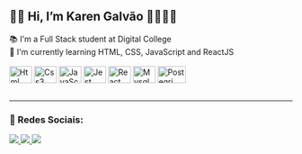 <h2>👋🏼 Hi, I’m Karen Galvão 👩🏻‍💻✨</h2>
📚 I'm a Full Stack student at Digital College <br>
🚀 I'm currently learning HTML, CSS, JavaScript and ReactJS
<br>
<br>

<div>
  <img align="center" alt="Html" height="30" width="40" src="https://cdn.jsdelivr.net/gh/devicons/devicon/icons/html5/html5-original.svg" />
  <img align="center" alt="Css3" height="30" width="40"  src="https://cdn.jsdelivr.net/gh/devicons/devicon/icons/css3/css3-original.svg" />
  <img align="center" alt="JavaScript" height="30" width="40"  src="https://cdn.jsdelivr.net/gh/devicons/devicon/icons/javascript/javascript-original.svg" />
  <img align="center" alt="Jest" height="30" width="40" src="https://hopetutors.com/wp-content/uploads/2017/03/nodejs-logo-1.png" />
  <img align="center" alt="React" height="30" width="40" src="https://encrypted-tbn0.gstatic.com/images?q=tbn:ANd9GcQjQFtEyXJg4vHdkl_XpdTlwMRzJOg_9g5uhQ&s" />
  <img align="center" alt="Mysql" height="30" width="40" src="https://d1.awsstatic.com/asset-repository/products/amazon-rds/1024px-MySQL.ff87215b43fd7292af172e2a5d9b844217262571.png" />
  <img align="center" alt="Postegri" height="30" width="50" src="https://miro.medium.com/v2/resize:fit:610/1*lZrXmWJRDLqIImJThs5Lrw.png" />
  </div>
  <br>
  <hr>
  <h3>🌱 Redes Sociais:</h3>

  <a href="https://www.instagram.com/kareengalvao" alt="Instagram" target="_blank">
  <img src="https://img.shields.io/badge/-Instagram-DF0174?style=for-the-badge&labelColor=DF0174&logo=instagram&logoColor=white&link=https://www.instagram.com/kareengalvao">
</a>

 <a href="https://www.discord.com/kareengalvao" alt="Discord" target="_blank">
  <img src="https://img.shields.io/badge/-Discord-6959CD?style=for-the-badge&labelColor=6959CD&logo=Discord&logoColor=white&link=https://www.Discord.com/kareengalvao">
 </a>

 <a href="https://www.linkedin.com/in/kareengalvao" alt="Linkidin" target="_blank">
  <img src="https://img.shields.io/badge/-linkedin-1E90FF?style=for-the-badge&labelColor=1E90FF&logo=linkedin&logoColor=white&link=https://www.linkedin.com/in/kareengalvao">
 </a>

